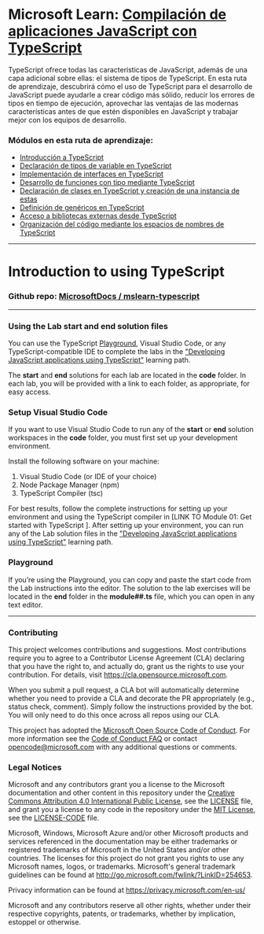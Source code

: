 # Microsoft Learn: [Compilación de aplicaciones JavaScript con TypeScript](https://docs.microsoft.com/es-es/learn/paths/build-javascript-applications-typescript/)

TypeScript ofrece todas las características de JavaScript, además de una capa adicional sobre ellas: el sistema de tipos de TypeScript. En esta ruta de aprendizaje, descubrirá cómo el uso de TypeScript para el desarrollo de JavaScript puede ayudarle a crear código más sólido, reducir los errores de tipos en tiempo de ejecución, aprovechar las ventajas de las modernas características antes de que estén disponibles en JavaScript y trabajar mejor con los equipos de desarrollo.

### Módulos en esta ruta de aprendizaje:

- [Introducción a TypeScript](https://docs.microsoft.com/es-es/learn/modules/typescript-get-started/?ns-enrollment-type=learningpath&ns-enrollment-id=learn.build-javascript-applications-typescript)
- [Declaración de tipos de variable en TypeScript](https://docs.microsoft.com/es-es/learn/modules/typescript-declare-variable-types/?ns-enrollment-type=learningpath&ns-enrollment-id=learn.build-javascript-applications-typescript)
- [Implementación de interfaces en TypeScript](https://docs.microsoft.com/es-es/learn/modules/typescript-implement-interfaces/?ns-enrollment-type=learningpath&ns-enrollment-id=learn.build-javascript-applications-typescript)
- [Desarrollo de funciones con tipo mediante TypeScript](https://docs.microsoft.com/es-es/learn/modules/typescript-develop-typed-functions/?ns-enrollment-type=learningpath&ns-enrollment-id=learn.build-javascript-applications-typescript)
- [Declaración de clases en TypeScript y creación de una instancia de estas](https://docs.microsoft.com/es-es/learn/modules/typescript-declare-instantiate-classes/?ns-enrollment-type=learningpath&ns-enrollment-id=learn.build-javascript-applications-typescript)
- [Definición de genéricos en TypeScript](https://docs.microsoft.com/es-es/learn/modules/typescript-generics/?ns-enrollment-type=learningpath&ns-enrollment-id=learn.build-javascript-applications-typescript)
- [Acceso a bibliotecas externas desde TypeScript](https://docs.microsoft.com/es-es/learn/modules/typescript-work-external-libraries/?ns-enrollment-type=learningpath&ns-enrollment-id=learn.build-javascript-applications-typescript)
- [Organización del código mediante los espacios de nombres de TypeScript](https://docs.microsoft.com/es-es/learn/modules/typescript-namespaces-organize-code/?ns-enrollment-type=learningpath&ns-enrollment-id=learn.build-javascript-applications-typescript)

---

# Introduction to using TypeScript

### Github repo: [MicrosoftDocs / mslearn-typescript](https://github.com/MicrosoftDocs/mslearn-typescript)

---

### Using the Lab start and end solution files

You can use the TypeScript [Playground](https://www.typescriptlang.org/play), Visual Studio Code, or any TypeScript-compatible IDE to complete the labs in the ["Developing JavaScript applications using TypeScript"](https://docs.microsoft.com/es-es/learn/paths/build-javascript-applications-typescript/) learning path.

The **start** and **end** solutions for each lab are located in the **code** folder. In each lab, you will be provided with a link to each folder, as appropriate, for easy access.

### Setup Visual Studio Code

If you want to use Visual Studio Code to run any of the **start** or **end** solution workspaces in the **code** folder, you must first set up your development environment.

Install the following software on your machine:

1. Visual Studio Code (or IDE of your choice)
2. Node Package Manager (npm)
3. TypeScript Compiler (tsc)

For best results, follow the complete instructions for setting up your environment and using the TypeScript compiler in [LINK TO Module 01: Get started with TypeScript ]. After setting up your environment, you can run any of the Lab solution files in the ["Developing JavaScript applications using TypeScript"](https://docs.microsoft.com/es-es/learn/paths/build-javascript-applications-typescript/) learning path.

### Playground

If you’re using the Playground, you can copy and paste the start code from the Lab instructions into the editor. The solution to the lab exercises will be located in the **end** folder in the **module##.ts** file, which you can open in any text editor.

---

### Contributing

This project welcomes contributions and suggestions. Most contributions require you to agree to a
Contributor License Agreement (CLA) declaring that you have the right to, and actually do, grant us
the rights to use your contribution. For details, visit https://cla.opensource.microsoft.com.

When you submit a pull request, a CLA bot will automatically determine whether you need to provide
a CLA and decorate the PR appropriately (e.g., status check, comment). Simply follow the instructions
provided by the bot. You will only need to do this once across all repos using our CLA.

This project has adopted the [Microsoft Open Source Code of Conduct](https://opensource.microsoft.com/codeofconduct/).
For more information see the [Code of Conduct FAQ](https://opensource.microsoft.com/codeofconduct/faq/) or
contact [opencode@microsoft.com](mailto:opencode@microsoft.com) with any additional questions or comments.

### Legal Notices

Microsoft and any contributors grant you a license to the Microsoft documentation and other content
in this repository under the [Creative Commons Attribution 4.0 International Public License](https://creativecommons.org/licenses/by/4.0/legalcode),
see the [LICENSE](LICENSE) file, and grant you a license to any code in the repository under the [MIT License](https://opensource.org/licenses/MIT), see the
[LICENSE-CODE](LICENSE-CODE) file.

Microsoft, Windows, Microsoft Azure and/or other Microsoft products and services referenced in the documentation
may be either trademarks or registered trademarks of Microsoft in the United States and/or other countries.
The licenses for this project do not grant you rights to use any Microsoft names, logos, or trademarks.
Microsoft's general trademark guidelines can be found at http://go.microsoft.com/fwlink/?LinkID=254653.

Privacy information can be found at https://privacy.microsoft.com/en-us/

Microsoft and any contributors reserve all other rights, whether under their respective copyrights, patents,
or trademarks, whether by implication, estoppel or otherwise.
